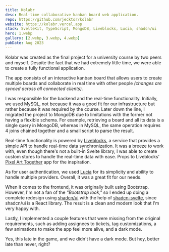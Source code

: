 ```yaml
---
title: Kolabr
desc: Real-time collaborative kanban board web application.
repo: https://github.com/jecktor/kolabr
website: https://kolabr.vercel.app
stack: SvelteKit, TypeScript, MongoDB, Liveblocks, Lucia, shadcn/ui
hero: 1.webp
gallery: [2.webp, 3.webp, 4.webp]
pubDate: Aug 2023
---
```


Kolabr was created as the final project for a university course by two peers and myself. Despite the fact that we had extremely little time, we were able to create a fully functional application.

The app consists of an interactive kanban board that allows users to create multiple boards and collaborate in real time with other people _(changes are synced across all connected clients)._

I was responsible for the backend and the real-time functionality. Initially, we used MySQL, not because it was a good fit for our infrastructure but rather because it was required by the course. Later down the line, I migrated the project to MongoDB due to limitations with the former not having a flexible schema. For example, retrieving a board and all its data is a single query in MongoDB, whereas in MySQL, the same operation requires 4 joins chained together and a small script to parse the result.

Real-time functionality is powered by [Liveblocks](https://liveblocks.io/), a service that provides a simple API to handle real-time data synchronization. It was a breeze to work with, even though there's not a built-in Svelte library, I was able to create custom stores to handle the real-time data with ease. Props to Liveblocks' [Pixel Art Together](https://github.com/liveblocks/pixel-art-together) app for the inspiration.

As for user authentication, we used [Lucia](https://lucia-auth.com/) for its simplicity and ability to handle multiple providers. Overall, it was a great fit for our needs.

When it comes to the frontend, it was originally built using Bootstrap. However, I'm not a fan of the _"Bootstrap look,"_ so I ended up doing a complete redesign using [shadcn/ui](https://ui.shadcn.com/) with the help of [shadcn-svelte](https://www.shadcn-svelte.com/), since shadcn/ui is a React library. The result is a clean and modern look that I'm very happy with.

Lastly, I implemented a couple features that were missing from the original requirements, such as adding assignees to tickets, tag customizations, a few animations to make the app feel more alive, and a dark mode.

Yes, this late in the game, and we didn't have a dark mode. But hey, better late than never, right?
